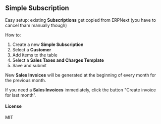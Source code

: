 ## Simple Subscription

Easy setup: existing **Subscriptions** get copied from ERPNext (you have to cancel tham manually though)

How to:

1. Create a new **Simple Subscription**
2. Select a **Customer**
3. Add items to the table
4. Select a **Sales Taxes and Charges Template**
5. Save and submit

New **Sales Invoices** will be generated at the beginning of every month for the previous month.

If you need a **Sales Invoices** immediately, click the button "Create invoice for last month". 
#### License

MIT